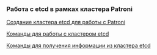 ### Работа с etcd в рамках кластера Patroni 

[Создание кластера etcd для работы с Patroni](https://github.com/Aleksey-10081967/Postgresql-study/tree/main/work_etcd/create_cl_etcd)

[Команды для работы с кластером etcd](https://github.com/Aleksey-10081967/Postgresql-study/tree/main/work_etcd/query)

[Команды для получения информации из кластера etcd](https://github.com/Aleksey-10081967/Postgresql-study/tree/main/work_etcd/infa_etcd)
